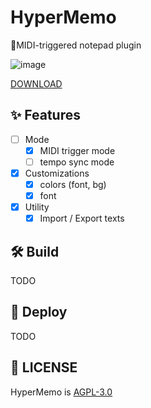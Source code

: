 # HyperMemo

📑MIDI-triggered notepad plugin

![image](https://github.com/user-attachments/assets/5d1d866b-7ceb-4029-9847-386a967b0733)


[DOWNLOAD](https://github.com/m1m0zzz/HyperMemo/releases)

## ✨ Features

- [ ] Mode
  - [x] MIDI trigger mode
  - [ ] tempo sync mode
- [x] Customizations
  - [x] colors (font, bg)
  - [x] font
- [x] Utility
  - [x] Import / Export texts

## 🛠️ Build
TODO

## 🚀 Deploy
TODO


## 📜 LICENSE

HyperMemo is [AGPL-3.0](./blob/main/LICENSE)
